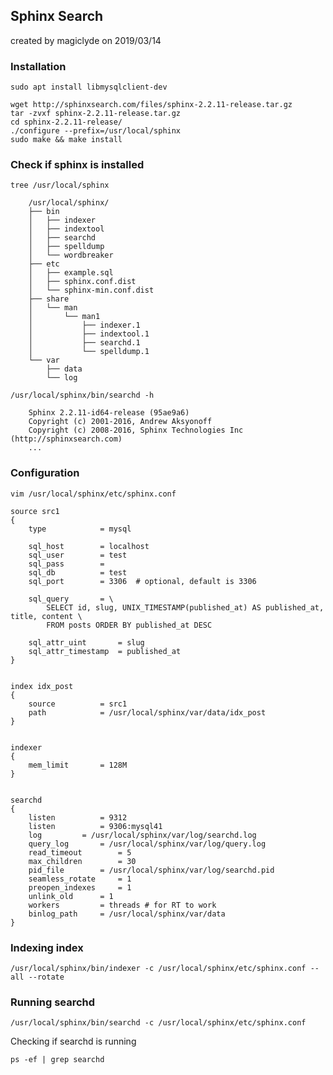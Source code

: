 ## Sphinx Search
created by magiclyde on 2019/03/14


### Installation
    sudo apt install libmysqlclient-dev
    
    wget http://sphinxsearch.com/files/sphinx-2.2.11-release.tar.gz 
    tar -zvxf sphinx-2.2.11-release.tar.gz 
    cd sphinx-2.2.11-release/
    ./configure --prefix=/usr/local/sphinx
    sudo make && make install


### Check if sphinx is installed

    tree /usr/local/sphinx

        /usr/local/sphinx/
        ├── bin
        │   ├── indexer
        │   ├── indextool
        │   ├── searchd
        │   ├── spelldump
        │   └── wordbreaker
        ├── etc
        │   ├── example.sql
        │   ├── sphinx.conf.dist
        │   └── sphinx-min.conf.dist
        ├── share
        │   └── man
        │       └── man1
        │           ├── indexer.1
        │           ├── indextool.1
        │           ├── searchd.1
        │           └── spelldump.1
        └── var
            ├── data
            └── log

    /usr/local/sphinx/bin/searchd -h

        Sphinx 2.2.11-id64-release (95ae9a6)
        Copyright (c) 2001-2016, Andrew Aksyonoff
        Copyright (c) 2008-2016, Sphinx Technologies Inc (http://sphinxsearch.com)
        ...


### Configuration

    vim /usr/local/sphinx/etc/sphinx.conf

    source src1
    {
        type            = mysql

        sql_host        = localhost
        sql_user        = test
        sql_pass        = 
        sql_db          = test
        sql_port        = 3306  # optional, default is 3306

        sql_query       = \
            SELECT id, slug, UNIX_TIMESTAMP(published_at) AS published_at, title, content \
            FROM posts ORDER BY published_at DESC

        sql_attr_uint       = slug
        sql_attr_timestamp  = published_at
    }


    index idx_post
    {
        source          = src1
        path            = /usr/local/sphinx/var/data/idx_post
    }


    indexer
    {
        mem_limit       = 128M
    }


    searchd
    {
        listen          = 9312
        listen          = 9306:mysql41
        log         = /usr/local/sphinx/var/log/searchd.log
        query_log       = /usr/local/sphinx/var/log/query.log
        read_timeout        = 5
        max_children        = 30
        pid_file        = /usr/local/sphinx/var/log/searchd.pid
        seamless_rotate     = 1
        preopen_indexes     = 1
        unlink_old      = 1
        workers         = threads # for RT to work
        binlog_path     = /usr/local/sphinx/var/data
    }


### Indexing index
    /usr/local/sphinx/bin/indexer -c /usr/local/sphinx/etc/sphinx.conf --all --rotate


### Running searchd
    /usr/local/sphinx/bin/searchd -c /usr/local/sphinx/etc/sphinx.conf

Checking if searchd is running  

    ps -ef | grep searchd

